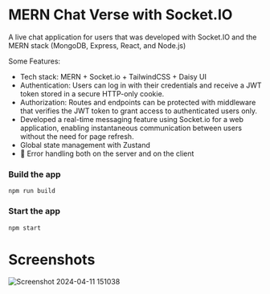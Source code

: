 # MERN Chat Verse with Socket.IO

A live chat application for users that was developed with Socket.IO and the MERN stack (MongoDB, Express, React, and Node.js)

Some Features:
- Tech stack: MERN + Socket.io + TailwindCSS + Daisy UI
- Authentication: Users can log in with their credentials and receive a JWT token stored in a secure HTTP-only cookie.
- Authorization: Routes and endpoints can be protected with middleware that verifies the JWT token to grant access to authenticated users only.
- Developed a real-time messaging feature using Socket.io for a web application, enabling instantaneous communication between users without the need for page refresh.
-  Global state management with Zustand
- 🐞 Error handling both on the server and on the client

### Build the app

```shell
npm run build
```

### Start the app

```shell
npm start
```

# Screenshots


![Screenshot 2024-04-11 151038](https://github.com/abhishekgupta1906/Chat-Verse/assets/122986855/c589ac70-1867-43f3-a69f-ed59c5acd81d)
